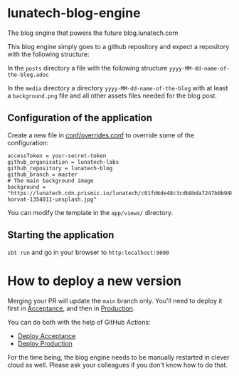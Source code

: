 # lunatech-blog-engine
The blog engine that powers the future blog.lunatech.com

This blog engine simply goes to a github repository and expect a repository with the following structure: 

In the `posts` directory a file with the following structure `yyyy-MM-dd-name-of-the-blog.adoc`

In the `media` directory a directory `yyyy-MM-dd-name-of-the-blog` with at least a `background.png` file and all other assets files needed for the blog post.

## Configuration of the application
Create a new file in [conf/overrides.conf](conf/overrides.conf) to override some of the configuration:

```hocon
accessToken = your-secret-token
github_organisation = lunatech-labs
github_repository = lunatech-blog
github_branch = master
# The main background image
background = "https://lunatech.cdn.prismic.io/lunatech/c01fd6de48c3cdb8bda7247b0b94b84b14f3a488_kevin-horvat-1354011-unsplash.jpg"
```

You can modify the template in the `app/views/` directory.

## Starting the application 

`sbt run` and go in your browser to `http:localhost:9000`

# How to deploy a new version

Merging your PR will update the `main` branch only. You'll need to deploy it first in 
[Acceptance](https://blog.acceptance.lunatech.com/), and then in [Production](https://blog.lunatech.com/).

You can do both with the help of GitHub Actions:
* [Deploy Acceptance](https://github.com/lunatech-labs/lunatech-blog-engine/actions/workflows/deploy_acceptance.yaml)
* [Deploy Production](https://github.com/lunatech-labs/lunatech-blog-engine/actions/workflows/deploy_production.yaml)

For the time being, the blog engine needs to be manually restarted in clever cloud as well. Please ask your colleagues
if you don't know how to do that.

